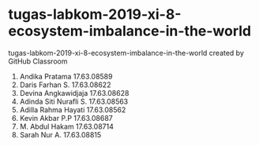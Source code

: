 # tugas-labkom-2019-xi-8-ecosystem-imbalance-in-the-world
tugas-labkom-2019-xi-8-ecosystem-imbalance-in-the-world created by GitHub Classroom
1. Andika Pratama 17.63.08589
2. Daris Farhan S. 17.63.08622
3. Devina Angkawidjaja 17.63.08628
4. Adinda Siti Nurafli S. 17.63.08563
5. Adilla Rahma Hayati 17.63.08562
6. Kevin Akbar P.P 17.63.08687
7. M. Abdul Hakam 17.63.08714
8. Sarah Nur A. 17.63.08815
